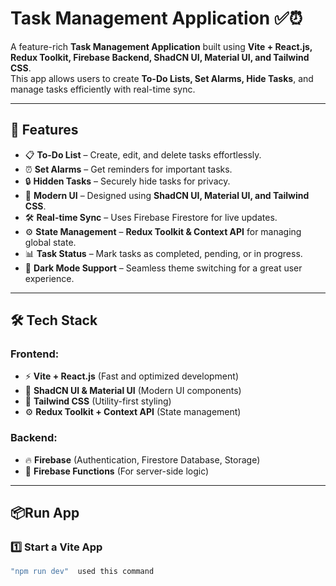 # Task Management Application ✅⏰  

A feature-rich **Task Management Application** built using **Vite + React.js, Redux Toolkit, Firebase Backend, ShadCN UI, Material UI, and Tailwind CSS**.  
This app allows users to create **To-Do Lists, Set Alarms, Hide Tasks**, and manage tasks efficiently with real-time sync.  

---

## 🚀 Features  

- 📋 **To-Do List** – Create, edit, and delete tasks effortlessly.  
- ⏰ **Set Alarms** – Get reminders for important tasks.  
- 🔒 **Hidden Tasks** – Securely hide tasks for privacy.  
- 🎨 **Modern UI** – Designed using **ShadCN UI, Material UI, and Tailwind CSS**.  
- 🛠 **Real-time Sync** – Uses Firebase Firestore for live updates.  
- ⚙ **State Management** – **Redux Toolkit & Context API** for managing global state.  
- 📊 **Task Status** – Mark tasks as completed, pending, or in progress.  
- 🌙 **Dark Mode Support** – Seamless theme switching for a great user experience.  

---

## 🛠️ Tech Stack  

### **Frontend:**  
- ⚡ **Vite + React.js** (Fast and optimized development)  
- 🎨 **ShadCN UI & Material UI** (Modern UI components)  
- 💅 **Tailwind CSS** (Utility-first styling)  
- ⚙ **Redux Toolkit + Context API** (State management)  

### **Backend:**  
- 🔥 **Firebase** (Authentication, Firestore Database, Storage)  
- 🚀 **Firebase Functions** (For server-side logic)  

---

## 📦Run App

### **1️⃣ Start a Vite App**  
```sh
"npm run dev"  used this command
